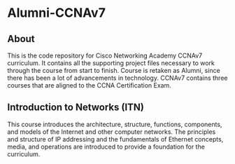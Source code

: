 # Alumni-CCNAv7
## About
This is the code repository for Cisco Networking Academy CCNAv7 curriculum. It contains all the supporting project files necessary to work through the course from start to finish. Course is retaken as Alumni, since there has been a lot of advancements in technology. CCNAv7 contains three courses that are aligned to the CCNA Certification Exam.

## Introduction to Networks (ITN)
 This course introduces the architecture, structure, functions, components, and models of the Internet and other computer networks. The principles and structure of IP addressing and the fundamentals of Ethernet concepts, media, and operations are introduced to provide a foundation for the curriculum.
